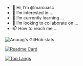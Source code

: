 - 👋 Hi, I’m @marcuasc
- 👀 I’m interested in ...
- 🌱 I’m currently learning ...
- 💞️ I’m looking to collaborate on ...
- 📫 How to reach me ...


![Anurag's GitHub stats](https://github-readme-stats.vercel.app/api?username=marcuasc&theme=dark&show_icons=true)

[![Readme Card](https://github-readme-stats.vercel.app/api/pin/?username=marcuasc&repo=github-readme-stats)](https://github.com/anuraghazra/github-readme-stats)


[![Top Langs](https://github-readme-stats.vercel.app/api/top-langs/?username=marcuasc&layout=compact)](https://github.com/anuraghazra/github-readme-stats)
<!---
marcuasc/marcuasc is a ✨ special ✨ repository because its `README.md` (this file) appears on your GitHub profile.
You can click the Preview link to take a look at your changes.
--->
